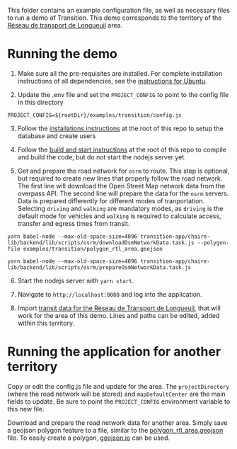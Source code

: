 This folder contains an example configuration file, as well as necessary files to run a demo of Transition. This demo corresponds to the territory of the [Réseau de transport de Longueuil](https://www.rtl-longueuil.qc.ca/) area.

# Running the demo

1. Make sure all the pre-requisites are installed. For complete installation instructions of all dependencies, see the [instructions for Ubuntu](../../docs/transition/setupDevEnvironmentUbuntu20.04.md).

2. Update the .env file and set the `PROJECT_CONFIG` to point to the config file in this directory

```
PROJECT_CONFIG=${rootDir}/examples/transition/config.js
```

3. Follow the [installations instructions](../../README.md#installation) at the root of this repo to setup the database and create users

4. Follow the [build and start instructions](../../README.md#build-and-start) at the root of this repo to compile and build the code, but do not start the nodejs server yet.

5. Get and prepare the road network for `osrm` to route. This step is optional, but required to create new lines that properly follow the road network. The first line will download the Open Street Map network data from the overpass API. The second line will prepare the data for the `osrm` servers. Data is prepared differently for different modes of tranportation. Selecting `driving` and `walking` are mandatory modes, as `driving` is the default mode for vehicles and `walking` is required to calculate access, transfer and egress times from transit.

```shell
yarn babel-node --max-old-space-size=4096 transition-app/chaire-lib/backend/lib/scripts/osrm/downloadOsmNetworkData.task.js --polygon-file examples/transition/polygon_rtl_area.geojson

yarn babel-node --max-old-space-size=4096 transition-app/chaire-lib/backend/lib/scripts/osrm/prepareOsmNetworkData.task.js
```

6. Start the nodejs server with `yarn start`.

7. Navigate to `http://localhost:8080` and log into the application.

8. Import [transit data for the Réseau de Transport de Longueuil](https://transitfeeds.com/p/reseau-de-transport-de-longueuil/37), that will work for the area of this demo. Lines and paths can be edited, added within this territory.

# Running the application for another territory

Copy or edit the config.js file and update for the area. The `projectDirectory` (where the road network will be stored) and `mapDefaultCenter` are the main fields to update. Be sure to point the `PROJECT_CONFIG` environment variable to this new file.

Download and prepare the road network data for another area. Simply save a geojson polygon feature to a file, similar to the [polygon_rtl_area.geojson](polygon_rtl_area.geojson) file. To easily create a polygon, [geojson.io](https://geojson.io) can be used.

